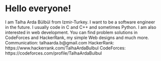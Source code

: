 
<h1>Hello everyone!</h1>
I am Talha Arda Bülbül from Izmir-Turkey. I want to be a software engineer in the future.
I usually code in C and C++ and sometimes Python. I am also interested in web development.
You can find problem solutions in CodeForces and HackerRank, my simple Web designs and much more.
Communication: talhaarda.b@gmail.com
HackerRank: https://www.hackerrank.com/TalhaArdaBulbul
CodeForces: https://codeforces.com/profile/TalhaArdaBulbul
